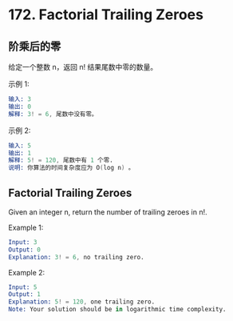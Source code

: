 # 172. Factorial Trailing Zeroes

## 阶乘后的零

给定一个整数 n，返回 n! 结果尾数中零的数量。

示例 1:

```s
输入: 3
输出: 0
解释: 3! = 6, 尾数中没有零。
```

示例 2:

```s
输入: 5
输出: 1
解释: 5! = 120, 尾数中有 1 个零.
说明: 你算法的时间复杂度应为 O(log n) 。
```

## Factorial Trailing Zeroes

Given an integer n, return the number of trailing zeroes in n!.

Example 1:

```s
Input: 3
Output: 0
Explanation: 3! = 6, no trailing zero.
```

Example 2:

```s
Input: 5
Output: 1
Explanation: 5! = 120, one trailing zero.
Note: Your solution should be in logarithmic time complexity.
```